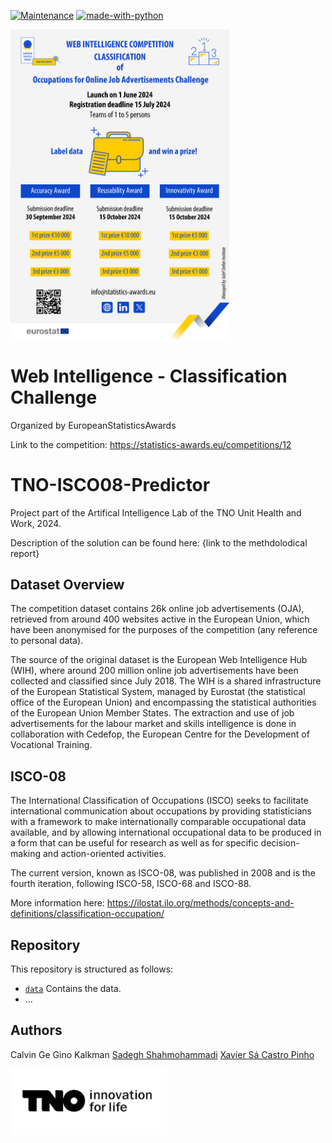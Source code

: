 [![Maintenance](https://img.shields.io/badge/Maintained%3F-yes-green.svg)](https://GitHub.com/Naereen/StrapDown.js/graphs/commit-activity)  [![made-with-python](https://img.shields.io/badge/Made%20with-Python-1f425f.svg)](https://www.python.org/)

<img src="01_post_web_intelligence_classification.png" alt="Your image title" width="350"/>

# Web Intelligence - Classification Challenge
Organized by EuropeanStatisticsAwards

Link to the competition: https://statistics-awards.eu/competitions/12

# TNO-ISCO08-Predictor

Project part of the Artifical Intelligence Lab of the TNO Unit Health and Work, 2024.

Description of the solution can be found here: {link to the methdolodical report}

## Dataset Overview

The competition dataset contains 26k online job advertisements (OJA), retrieved from around 400 websites active in the European Union, which have been anonymised for the purposes of the competition (any reference to personal data).

The source of the original dataset is the European Web Intelligence Hub (WIH), where around 200 million online job advertisements have been collected and classified since July 2018. The WIH is a shared infrastructure of the European Statistical System, managed by Eurostat (the statistical office of the European Union) and encompassing the statistical authorities of the European Union Member States. The extraction and use of job advertisements for the labour market and skills intelligence is done in collaboration with Cedefop, the European Centre for the Development of Vocational Training.

## ISCO-08

The International Classification of Occupations (ISCO) seeks to facilitate international communication about occupations by providing statisticians with a framework to make internationally comparable occupational data available, and by allowing international occupational data to be produced in a form that can be useful for research as well as for specific decision-making and action-oriented activities.

The current version, known as ISCO-08, was published in 2008 and is the fourth iteration, following ISCO-58, ISCO-68 and ISCO-88. 

More information here: https://ilostat.ilo.org/methods/concepts-and-definitions/classification-occupation/

## Repository
This repository is structured as follows:
- [`data`](data/) Contains the data.
- ...

##  Authors
Calvin Ge
Gino Kalkman
[Sadegh Shahmohammadi](https://github.com/SadeghNick)
[Xavier Sá Castro Pinho](https://github.com/xavierpinho23/)

<img src="TNO.png" alt="Your image title" width="250"/>
